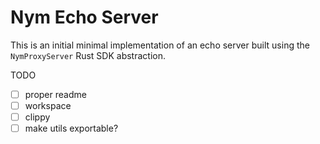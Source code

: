 # Nym Echo Server

This is an initial minimal implementation of an echo server built using the `NymProxyServer` Rust SDK abstraction.

TODO
- [ ] proper readme
- [ ] workspace
- [ ] clippy
- [ ] make utils exportable?
